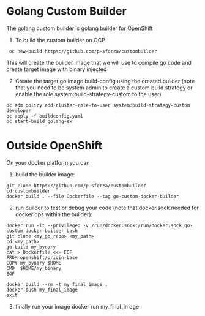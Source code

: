 # Golang Custom Builder
The golang custom builder is golang builder for OpenShift

1. To build the custom builder on OCP
```
 oc new-build https://github.com/p-sforza/custombuilder
```
This will create the builder image that we will use to compile go code and create target image with binary injected

2. Create the target go image build-config using the created builder (note that you need to be system admin to create a custom build strategy or enable the role system:build-strategy-custom to the user)
```
oc adm policy add-cluster-role-to-user system:build-strategy-custom developer
oc apply -f buildconfig.yaml
oc start-build golang-ex 
```

# Outside OpenShift
On your docker platform you can 

1. build the builder image:
```
git clone https://github.com/p-sforza/custombuilder
cd custombuilder
docker build . --file Dockerfile --tag go-custom-docker-builder
```
2. run builder to test or debug your code (note that docker.sock needed for docker ops within the builder):
```
docker run -it --privileged -v /run/docker.sock:/run/docker.sock go-custom-docker-builder bash
git clone <my_go_repo> <my_path>
cd <my_path>
go build my_bynary
cat > Dockerfile <<- EOF
FROM openshift/origin-base 
COPY my_bynary $HOME
CMD  $HOME/my_binary
EOF

docker build --rm -t my_final_image .
docker push my_final_image
exit
```
3. finally run your image
docker run my_final_image

